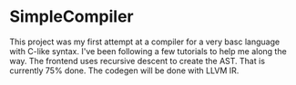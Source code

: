 # SimpleCompiler

This project was my first attempt at a compiler for a very basc language with C-like syntax. I've been following a few tutorials to help me along the way. The frontend uses recursive descent to create the AST. That is currently 75% done. The codegen will be done with LLVM IR.
